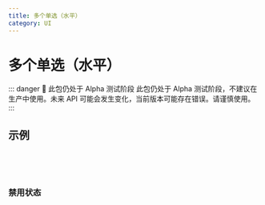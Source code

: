 ```yaml
---
title: 多个单选（水平）
category: UI
---
```


<script setup>
import { ref } from 'vue'
import { NuInputHorizontalRadioGroup } from '@nolebase/ui'

const value1 = ref(1)
const value2 = ref(1)
const value3 = ref(1)

const fieldOptions1 = [
  {
    value: 1,
    title: 'Option 1',
    helpMessage: 'Option 1 Help Message',
    ariaLabel: 'Option 1',
    icon: 'i-icon-park-outline:h1',
    name: 'Option 1',
  },
  {
    value: 2,
    title: 'Option 2',
    helpMessage: 'Option 2 Help Message',
    ariaLabel: 'Option 2',
    icon: 'i-icon-park-outline:h2',
    name: 'Option 2',
  },
  {
    value: 3,
    title: 'Option 3',
    helpMessage: 'Option 3 Help Message',
    ariaLabel: 'Option 3',
    icon: 'i-icon-park-outline:h3',
    name: 'Option 3',
  },
  {
    value: 4,
    title: 'Option 4',
    helpMessage: 'Option 4 Help Message',
    ariaLabel: 'Option 4',
    icon: 'i-icon-park-outline:level-four-title',
    name: 'Option 4',
  },
  {
    value: 5,
    title: 'Option 5',
    helpMessage: 'Option 5 Help Message',
    ariaLabel: 'Option 5',
    icon: 'i-icon-park-outline:level-five-title',
    name: 'Option 5',
  },
  {
    value: 6,
    title: 'Option 6',
    helpMessage: 'Option 6 Help Message',
    ariaLabel: 'Option 6',
    icon: 'i-icon-park-outline:level-six-title',
    name: 'Option 6',
  },
]

const fieldOptions2 = [
  {
    value: 1,
    title: 'Option 1',
    helpMessage: 'Option 1 Help Message',
    ariaLabel: 'Option 1',
    icon: 'i-icon-park-outline:freeze-column',
    text: 'Left',
    name: 'Option 1',
  },
  {
    value: 2,
    title: 'Option 2',
    helpMessage: 'Option 2 Help Message',
    ariaLabel: 'Option 2',
    icon: 'i-icon-park-outline:freeze-line',
    text: 'Center',
    name: 'Option 2',
  },
  {
    value: 3,
    title: 'Option 3',
    helpMessage: 'Option 3 Help Message',
    ariaLabel: 'Option 3',
    icon: 'i-icon-park-outline:freezing-line-column',
    text: 'Corner',
    name: 'Option 3',
  },
]

const fieldOptions3 = [
  {
    value: 1,
    title: 'Option 1',
    helpMessage: 'Option 1 Help Message',
    ariaLabel: 'Option 1',
    text: 'ON',
    name: 'Option 1',
  },
  {
    value: 2,
    title: 'Option 2',
    helpMessage: 'Option 2 Help Message',
    ariaLabel: 'Option 2',
    text: 'OFF',
    name: 'Option 2',
  },
]
</script>

# 多个单选（水平） <Badge type="danger" text="Alpha" />

::: danger 🛑 此包仍处于 Alpha 测试阶段
此包仍处于 Alpha 测试阶段，不建议在生产中使用。未来 API 可能会发生变化，当前版本可能存在错误。请谨慎使用。
:::

## 示例

<NuInputHorizontalRadioGroup
  v-model="value1"
  bg="zinc-200/50 dark:zinc-800/50"
  text="sm zinc-100"
  :options="fieldOptions1"
/>

<br />

<NuInputHorizontalRadioGroup
  v-model="value2"
  bg="zinc-200/50 dark:zinc-800/50"
  text="sm zinc-100"
  :options="fieldOptions2"
/>

<br />

<NuInputHorizontalRadioGroup
  v-model="value3"
  bg="zinc-200/50 dark:zinc-800/50"
  text="sm zinc-100"
  :options="fieldOptions3"
/>

### 禁用状态

<br />

<NuInputHorizontalRadioGroup
  bg="zinc-200/50 dark:zinc-800/50"
  text="sm zinc-100"
  :options="fieldOptions1"
  :disabled="true"
/>

<br />

<NuInputHorizontalRadioGroup
  bg="zinc-200/50 dark:zinc-800/50"
  text="sm zinc-100"
  :options="fieldOptions2"
  :disabled="true"
/>

<br />

<NuInputHorizontalRadioGroup
  bg="zinc-200/50 dark:zinc-800/50"
  text="sm zinc-100"
  :options="fieldOptions3"
  :disabled="true"
/>
